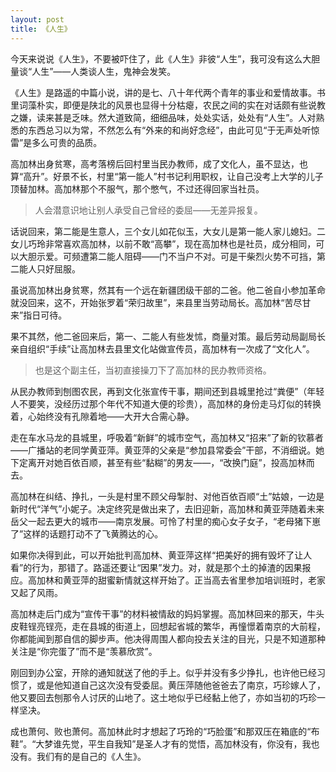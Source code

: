 ```yaml
---
layout: post
title: 《人生》
---
```


今天来说说《人生》，不要被吓住了，此《人生》非彼“人生”，我可没有这么大胆量谈“人生”——人类谈人生，鬼神会发笑。

《人生》是路遥的中篇小说，讲的是七、八十年代两个青年的事业和爱情故事。书里词藻朴实，即便是陕北的风景也显得十分枯瘪，农民之间的实在对话颇有些说教之嫌，读来甚是乏味。然大道致简，细细品味，处处实话，处处有“人生”。人对熟悉的东西总习以为常，不然怎么有“外来的和尚好念经”，由此可见“于无声处听惊雷”是多么可贵的品质。

高加林出身贫寒，高考落榜后回村里当民办教师，成了文化人，虽不显达，也算“高升”。好景不长，村里“第一能人”村书记利用职权，让自己没考上大学的儿子顶替加林。高加林那个不服气，那个憋气，不过还得回家当社员。

>人会潜意识地让别人承受自己曾经的委屈——无差异报复。

话说回来，第二能是生意人，三个女儿如花似玉，大女儿是第一能人家儿媳妇。二女儿巧玲非常喜欢高加林，以前不敢“高攀”，现在高加林也是社员，成分相同，可以大胆示爱。可频遭第二能人阻碍——门不当户不对。可是干柴烈火势不可挡，第二能人只好屈服。

虽说高加林出身贫寒，然其有一个远在新疆团级干部的二爸。他二爸自小参加革命就没回来，这不，开始张罗着“荣归故里”，来县里当劳动局长。高加林“苦尽甘来”指日可待。

果不其然，他二爸回来后，第一、二能人有些发怵，商量对策。最后劳动局副局长亲自组织“手续”让高加林去县里文化站做宣传员，高加林有一次成了“文化人”。

>也是这个副主任，当初直接操刀下了高加林的民办教师资格。

从民办教师到刨图农民，再到文化张宣传干事，期间还到县城里抢过“粪便”（年轻人不要笑，没经历过那个年代不知道大便的珍贵），高加林的身份走马灯似的转换着，心始终没有孔隙着地——大开大合需心静。

走在车水马龙的县城里，呼吸着“新鲜”的城市空气，高加林又“招来”了新的钦慕者——广播站的老同学黄亚萍。黄亚萍的父亲是“参加县常委会”干部，不消细说。她下定离开对她百依百顺，甚至有些“黏糊”的男友——，“改换门庭”，投高加林而去。

高加林在纠结、挣扎，一头是村里不顾父母掣肘、对他百依百顺“土”姑娘，一边是新时代“洋气”小妮子。决定终究是做出来了，去旧迎新，高加林和黄亚萍随着未来岳父一起去更大的城市——南京发展。可怜了村里的痴心女子女子，“老母猪下崽了”这样的话题打动不了飞黄腾达的心。

如果你决得到此，可以开始批判高加林、黄亚萍这样“把美好的拥有毁坏了让人看”的行为，那错了。路遥还要让“因果”发力。对，就是那个土的掉渣的因果报应。高加林和黄亚萍的甜蜜新情就这样开始了。正当高去省里参加培训班时，老家又起了风雨。

高加林走后门成为“宣传干事”的材料被情敌的妈妈掌握。高加林回来的那天，牛头皮鞋锃亮锃亮，走在县城的街道上，回想起省城的繁华，再憧憬着南京的大前程，你都能闻到那自信的脚步声。他决得周围人都向投去关注的目光，只是不知道那种关注是“你完蛋了”而不是“羡慕欣赏”。

刚回到办公室，开除的通知就送了他的手上。似乎并没有多少挣扎，也许他已经习惯了，或是他知道自己这次没有受委屈。黄压萍随他爸爸去了南京，巧珍嫁人了，他又要回去刨那令人讨厌的山地了。这土地似乎已经黏上他了，亦如当初的巧珍一样坚决。

成也萧何、败也萧何。高加林此时才想起了巧玲的“巧脸蛋”和那双压在箱底的“布鞋”。“大梦谁先觉，平生自我知”是圣人才有的觉悟，高加林没有，你没有，我也没有。我们有的是自己的《人生》。

